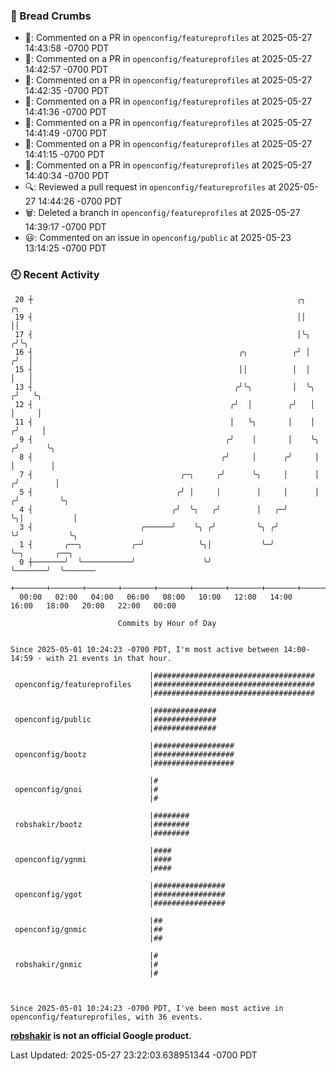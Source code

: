 ### 🍞 Bread Crumbs

 * 💬: Commented on a PR in  `openconfig/featureprofiles` at 2025-05-27 14:43:58 -0700 PDT
 * 💬: Commented on a PR in  `openconfig/featureprofiles` at 2025-05-27 14:42:57 -0700 PDT
 * 💬: Commented on a PR in  `openconfig/featureprofiles` at 2025-05-27 14:42:35 -0700 PDT
 * 💬: Commented on a PR in  `openconfig/featureprofiles` at 2025-05-27 14:41:36 -0700 PDT
 * 💬: Commented on a PR in  `openconfig/featureprofiles` at 2025-05-27 14:41:49 -0700 PDT
 * 💬: Commented on a PR in  `openconfig/featureprofiles` at 2025-05-27 14:41:15 -0700 PDT
 * 💬: Commented on a PR in  `openconfig/featureprofiles` at 2025-05-27 14:40:34 -0700 PDT
 * 🔍: Reviewed a pull request in  `openconfig/featureprofiles` at 2025-05-27 14:44:26 -0700 PDT
 * 🗑: Deleted a branch in `openconfig/featureprofiles` at 2025-05-27 14:39:17 -0700 PDT
 * 😃: Commented on an issue in `openconfig/public` at 2025-05-23 13:14:25 -0700 PDT

### 🕘 Recent Activity
```
 20 ┼                                                           ╭╮           ╭╮
 19 ┤                                                           ││           ││
 17 ┤                                                           │╰╮         ╭╯╰╮
 16 ┤                                              ╭╮          ╭╯ │        ╭╯  │
 15 ┤                                              ││          │  │        │   │
 13 ┤                                             ╭╯╰╮         │  ╰╮      ╭╯   ╰╮
 12 ┤                                            ╭╯  │        ╭╯   │      │     │
 11 ┤                                            │   ╰╮       │    │     ╭╯     │
  9 ┤                                           ╭╯    │       │    ╰╮   ╭╯      ╰╮
  8 ┤                                          ╭╯     │      ╭╯     │   │        │
  7 ┤                                 ╭─╮     ╭╯      ╰╮     │      │  ╭╯        │
  5 ┤                                ╭╯ │     │        │     │      │ ╭╯         ╰╮
  4 ┤                               ╭╯  ╰╮   ╭╯        │   ╭─╯      ╰╮│           │
  3 ┤                        ╭──────╯    ╰╮ ╭╯         ╰╮ ╭╯         ╰╯           ╰╮
  1 ┤       ╭──╮           ╭─╯            ╰╮│           ╰─╯                        ╰─╮       ╭──╮
  0 ┼───────╯  ╰───────────╯               ╰╯                                        ╰───────╯  ╰───────
    +───────+───────+───────+───────+───────+───────+───────+───────+───────+───────+───────+───────+────
  00:00   02:00   04:00   06:00   08:00   10:00   12:00   14:00   16:00   18:00   20:00   22:00   00:00   

						Commits by Hour of Day


Since 2025-05-01 10:24:23 -0700 PDT, I'm most active between 14:00-14:59 - with 21 events in that hour.

```



```
                               |####################################
 openconfig/featureprofiles    |####################################
                               |####################################

                               |##############
 openconfig/public             |##############
                               |##############

                               |##################
 openconfig/bootz              |##################
                               |##################

                               |#
 openconfig/gnoi               |#
                               |#

                               |########
 robshakir/bootz               |########
                               |########

                               |####
 openconfig/ygnmi              |####
                               |####

                               |################
 openconfig/ygot               |################
                               |################

                               |##
 openconfig/gnmic              |##
                               |##

                               |#
 robshakir/gnmic               |#
                               |#



Since 2025-05-01 10:24:23 -0700 PDT, I've been most active in openconfig/featureprofiles, with 36 events.

```
**[robshakir](mailto:robjs@google.com) is not an official Google product.**  


Last Updated: 2025-05-27 23:22:03.638951344 -0700 PDT
